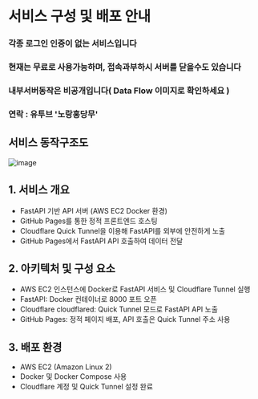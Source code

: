 # 서비스 구성 및 배포 안내
### 각종 로그인 인증이 없는 서비스입니다
### 현재는 무료로 사용가능하며, 접속과부하시 서버를 닫을수도 있습니다
### 내부서버동작은 비공개입니다( Data Flow 이미지로 확인하세요 )
### 연락 : 유투브 '노랑홍당무'
## 서비스 동작구조도 

![image](https://github.com/user-attachments/assets/83067bdd-3690-4647-a7ed-2810a6ba7b28)


## 1. 서비스 개요
- FastAPI 기반 API 서버 (AWS EC2 Docker 환경)
- GitHub Pages를 통한 정적 프론트엔드 호스팅
- Cloudflare Quick Tunnel을 이용해 FastAPI를 외부에 안전하게 노출
- GitHub Pages에서 FastAPI API 호출하여 데이터 전달

## 2. 아키텍처 및 구성 요소
- AWS EC2 인스턴스에 Docker로 FastAPI 서비스 및 Cloudflare Tunnel 실행
- FastAPI: Docker 컨테이너로 8000 포트 오픈
- Cloudflare cloudflared: Quick Tunnel 모드로 FastAPI API 노출
- GitHub Pages: 정적 페이지 배포, API 호출은 Quick Tunnel 주소 사용

## 3. 배포 환경
- AWS EC2 (Amazon Linux 2)
- Docker 및 Docker Compose 사용
- Cloudflare 계정 및 Quick Tunnel 설정 완료

